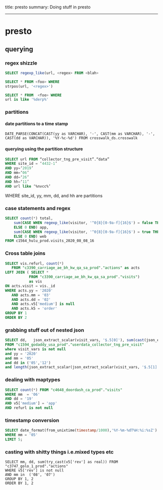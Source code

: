 title: presto
summary: Doing stuff in presto
- - - 

# presto
## querying 



### regex shizzle

``` sql
SELECT regexp_like(url, <regex> FROM <blah> 
```

```sql
SELECT * FROM <foo> WHERE
strpos(url, '<regex>')
```

```sql
SELECT * FROM  <foo> WHERE
url is like '%derp%'
```

### partitions

#### date partitions to a time stamp

```
DATE_PARSE(CONCAT(CAST(yy as VARCHAR), '-', CAST(mm as VARCHAR), '-', CAST(dd as VARCHAR)), '%Y-%c-%d') FROM crosswalk_ds.crosswalk
```

#### querying using the partition structure

```sql
SELECT url FROM “collector_tng_pre_visit”.“data”
WHERE site_id = ‘4432-1’
AND yy=‘2019’
AND mm=‘06’
AND dd=‘26’
AND hh=‘11’
AND url like ‘%nvcc%’
```
WHERE site_id, yy, mm, dd, and hh are partitions

### case statements and regex

```sql
SELECT count(*) total,
    sum(CASE WHEN regexp_like(visitor, '^0{8}[0-9a-f]{16}$') = false THEN 1 
    ELSE 0 END) app, 
    sum(CASE WHEN regexp_like(visitor, '^0{8}[0-9a-f]{16}$') = true THEN 1 
    ELSE 0 END) web 
FROM c1564_hulu_prod.visits_2020_08_08_16
```

### Cross table joins

```sql
SELECT vis.refurl, count(*)   
   FROM "c3390_carriage_ae_bh_kw_qa_sa_prod"."actions" as acts
LEFT JOIN ( SELECT * 
           FROM "c3390_carriage_ae_bh_kw_qa_sa_prod"."visits") 
           as vis
ON acts.visit = vis._id
WHERE acts.yy = '2020'
   AND acts.mm = '03'
   AND acts.dd = '02'
   AND acts.v5['medium'] is null
   AND acts.k5 = 'order' 
GROUP BY 1
ORDER BY 2
```

### grabbing stuff out of nested json


```sql
SELECT dd,   json_extract_scalar(visit_vars, '$.5[0]'), sum(cast(json_extract_scalar(json_extract_scalar(visit_vars, '$.5[1]'), '$.rev') as real))
FROM "c1594_godaddy_usa_prod"."userdata_collector_tng_pre_visit" 
where visit_vars is not null
and yy = '2020'
and mm = '05'
and dd in ('05','12')
and length(json_extract_scalar(json_extract_scalar(visit_vars, '$.5[1]'), '$.rev'))>0
```


### dealing with maptypes

```sql
SELECT count(*) FROM "c4648_doordash_ca_prod"."visits"
WHERE mm  = '06'
AND dd = '19'
AND v5['medium'] = 'app'
AND refurl is not null
```

### timestamp conversion 

```sql
SELECT date_format(from_unixtime(timestamp/1000),'%Y-%m-%dT%H:%i:%sZ') FROM "c1567_talkspace_1_prod"."userdata_collector_tng_pre_visit"
WHERE mm = '05'
LIMIT 5;
```

### casting with shitty things i.e.mixed types etc

```
SELECT mm, dd, sum(try_cast(v5['rev'] as real)) FROM "c3747_golo_1_prod"."actions"
WHERE v5['rev'] is not null 
AND mm in  ('08', '07')
GROUP BY 1, 2
ORDER BY 1, 2
```

